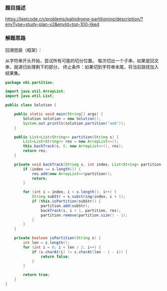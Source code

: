 ### 题目描述

https://leetcode.cn/problems/palindrome-partitioning/description/?envType=study-plan-v2&envId=top-100-liked

### 解题思路

回溯思路（框架）：

从字符串开头开始，尝试所有可能的切分位置。
每次切出一个子串，如果是回文串，就递归处理剩下的部分。
终止条件：如果切到字符串末尾，将当前路径加入结果集。

```java
package n61.partition;

import java.util.ArrayList;
import java.util.List;

public class Solution {

    public static void main(String[] args) {
        Solution solution = new Solution();
        System.out.println(solution.partition("aab"));
    }

    public List<List<String>> partition(String s) {
        List<List<String>> res = new ArrayList<>();
        this.backTrack(s, 0, new ArrayList<>(), res);
        return res;
    }

    private void backTrack(String s, int index, List<String> partition, List<List<String>> res) {
        if (index == s.length()) {
            res.add(new ArrayList<>(partition));
            return;
        }

        for (int i = index; i < s.length(); i++) {
            String subStr = s.substring(index, i + 1);
            if (this.isPartition(subStr)) {
                partition.add(subStr);
                backTrack(s, i + 1, partition, res);
                partition.remove(partition.size() - 1);
            }
        }
    }

    private boolean isPartition(String s) {
        int len = s.length();
        for (int i = 0; i < len / 2; i++) {
            if (s.charAt(i) != s.charAt(len - 1 - i)) {
                return false;
            }
        }

        return true;
    }
}

```